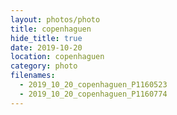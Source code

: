 ```yaml
---
layout: photos/photo
title: copenhaguen
hide_title: true
date: 2019-10-20
location: copenhaguen
category: photo
filenames:
  - 2019_10_20_copenhaguen_P1160523
  - 2019_10_20_copenhaguen_P1160774
---
```

